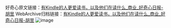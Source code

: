 好奇心原文链接：[有Kindle的人更爱读书，以及他们在读什么_商业_好奇心日报-胡昱](https://www.qdaily.com/articles/8962.html)
WebArchive归档链接：[有Kindle的人更爱读书，以及他们在读什么_商业_好奇心日报-胡昱](http://web.archive.org/web/20160808111614/http://www.qdaily.com/articles/8962.html)
![image](http://ww3.sinaimg.cn/large/007d5XDply1g3ve2uety7j30u03cz1kx)